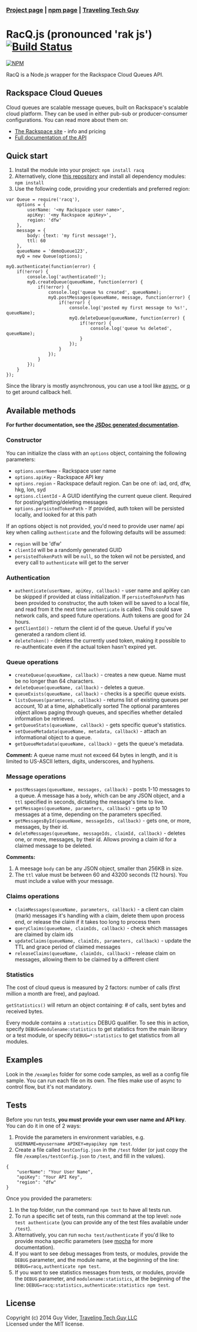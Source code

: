 ### [Project page](https://travelingtechguy.github.io/racq/) | [npm page](https://www.npmjs.org/package/racq) | [Traveling Tech Guy](http://TravelingTechGuy.com)

# RacQ.js (pronounced 'rak js') [![Build Status](https://travis-ci.org/TravelingTechGuy/racq.svg?branch=master)](https://travis-ci.org/TravelingTechGuy/racq)
 [![NPM](https://nodei.co/npm/racq.png)](https://nodei.co/npm/racq/)

RacQ is a Node.js wrapper for the Rackspace Cloud Queues API.

## Rackspace Cloud Queues
Cloud queues are scalable message queues, built on Rackspace's scalable cloud platform. They can be used in either pub-sub or producer-consumer configurations. You can read more about them on:
* [The Rackspace site](http://www.rackspace.com/cloud/queues/) - info and pricing
* [Full documentation of the API](http://docs.rackspace.com/queues/api/v1.0/cq-devguide/content/overview.html)

## Quick start
1. Install the module into your project: `npm install racq`
2. Alternatively, clone [this repository](https://github.com/travelingtechguy/racq.git) and install all dependency modules: `npm install`
2. Use the following code, providing your credentials and preferred region:

```
var Queue = require('racq'),
	options = {
		userName: '<my Rackspace user name>',
		apiKey: '<my Rackspace apiKey>',
		region: 'dfw'
	},
	message = {
		body: {text: 'my first message!'},
		ttl: 60
	},
	queueName = 'demoQueue123',
	myQ = new Queue(options);

myQ.authenticate(function(error) {
	if(!error) {
		console.log('authenticated!');
		myQ.createQueue(queueName, function(error) {
			if(!error) {
				console.log('queue %s created', queueName);
				myQ.postMessages(queueName, message, function(error) {
					if(!error) {
						console.log('posted my first message to %s!', queueName);
						myQ.deleteQueue(queueName, function(error) {
							if(!error) {
								console.log('queue %s deleted', queueName);
							}
						});
					}
				});
			}
		});
	}
});
```

Since the library is mostly asynchronous, you can use a tool like [async](https://github.com/caolan/async), or [q](https://github.com/kriskowal/q) to get around callback hell.

## Available methods

**For further documentation, see the [JSDoc generated documentation](https://travelingtechguy.github.io/racq/jsdoc/module-RacQ-RacQ.html).**

### Constructor
You can initialize the class with an `options` object, containing the following parameters:
- `options.userName` - Rackspace user name
- `options.apiKey` - Rackspace API key
- `options.region` - Rackspace default region. Can be one of: iad, ord, dfw, hkg, lon, syd
- `options.clientId` - A GUID identifying the current queue client. Required for posting/getting/deleting messages
- `options.persistedTokenPath` - If provided, auth token will be persisted locally, and looked for at this path

If an options object is not provided, you'd need to provide user name/ api key when calling `authenticate` and the following defaults will be assumed:
- `region` will be 'dfw'
- `clientId` will be a randomly generated GUID
- `persistedTokenPath` will be `null`, so the token wil not be persisted, and every call to `authenticate` will get to the server

### Authentication
* `authenticate(userName, apiKey, callback)` - user name and apiKey can be skipped if provided at class initialization.
If `persistedTokenPath` has been provided to constructor, the auth token will be saved to a local file, and read from it the next time `authenticate` is called. This could save network calls, and speed future operations. Auth tokens are good for 24 hours.
* `getClientId()` - return the client id of the queue. Useful if you've generated a random client id.
* `deleteToken()` - deletes the currently used token, making it possible to re-authenticate even if the actual token hasn't expired yet.

### Queue operations

* `createQueue(queueName, callback)` - creates a new queue. Name must be no longer than 64 characters.
* `deleteQueue(queueName, callback)` - deletes a queue.
* `queueExists(queueName, callback)` - checks is a specific queue exists.
* `listsQueues(paramteres, callback)` - returns list of existing queues per account, 10 at a time, alphabetically sorted
The optional paramteres object allows paging through queues, and specifies whether detailed information be retrieved.
* `getQueueStats(queueName, callback)` - gets specific queue's statistics.
* `setQueueMetadata(queueName, metadata, callback)` - attach an informational object to a queue.
* `getQueueMetadata(queueName, callback)` - gets the queue's metadata.

**Comment:** A queue name must not exceed 64 bytes in length, and it is limited to US-ASCII letters, digits, underscores, and hyphens.

### Message operations

* `postMessages(queueName, messages, callback)` - posts 1-10 messages to a queue. A message has a `body`, which can be any JSON object, and a `ttl` specified in seconds, dictating the message's time to live.
* `getMessages(queueName, parameters, callback)` - gets up to 10 messages at a time, depending on the parameters specified.
* `getMessagesById(queueName, messageIds, callback)` - gets one, or more, messages, by their id.
* `deleteMessages(queueName, messageIds, claimId, callback)` - deletes one, or more, messages, by their id. Allows proving a claim id for a claimed message to be deleted.

**Comments:**

1. A meesage `body` can be any JSON object, smaller than 256KB in size.
2. The `ttl` value must be between 60 and 43200 seconds (12 hours). You must include a value with your message.

### Claims operations

* `claimMessages(queueName, parameters, callback)` - a client can claim (mark) messages it's handling with a claim, delete them upon process end, or release the claim if it takes too long to process them
* `queryClaims(queueName, claimIds, callback)` - check which massages are claimed by claim ids
* `updateClaims(queueName, claimIds, parameters, callback)` - update the TTL and grace period of claimed messages
* `releaseClaims(queueName, claimIds, callback)` - release claim on messages, allowing them to be claimed by a different client

### Statistics
The cost of cloud queus is measured by 2 factors: number of calls (first million a month are free), and payload.

`getStatistics()` will return an object containing: # of calls, sent bytes and received bytes.

Every module contains a `:statistics` DEBUG qualifier. To see this in action, specify `DEBUG=modulename:statistics` to get statistics from the main library or a test module, or specify `DEBUG=*:statistics` to get statistics from all modules.

## Examples
Look in the `/examples` folder for some code samples, as well as a config file sample.
You can run each file on its own. The files make use of async to control flow, but it's not mandatory.

## Tests

Before you run tests, **you must provide your own user name and API key**. You can do it in one of 2 ways:

1. Provide the parameters in environment variables, e.g. `USERNAME=myusername APIKEY=myapikey npm test`.
2. Create a file called `testConfig.json` in the `/test` folder (or just copy the file `/examples/testConfig.json` to `/test`, and fill in the values).

```
{
	"userName": "Your User Name",
	"apiKey": "Your API Key",
	"region": "dfw"
}
```

Once you provided the parameters:

1. In the top folder, run the command `npm test` to have all tests run.
2. To run a specific set of tests, run this command at the top level:
`node test authenticate` (you can provide any of the test files available under `/test`).
3. Alternatively, you can run `mocha test/authenticate` if you'd like to provide mocha specific parameters (see [mocha](https://github.com/visionmedia/mocha) for more documentation).
4. If you want to see debug messages from tests, or modules, provide the `DEBUG` parameter, and the module name, at the beginning of the line:
`DEBUG=racq,authenticate npm test`.
5. If you want to see statistics messages from tests, or modules, provide the `DEBUG` parameter, and `modulename:statistics`, at the beginning of the line:
`DEBUG=racq:statistics,authenticate:statistics npm test`.

## License
Copyright (c) 2014 Guy Vider, [Traveling Tech Guy LLC](http://www.TravelingTechGuy.com)  
Licensed under the MIT license.